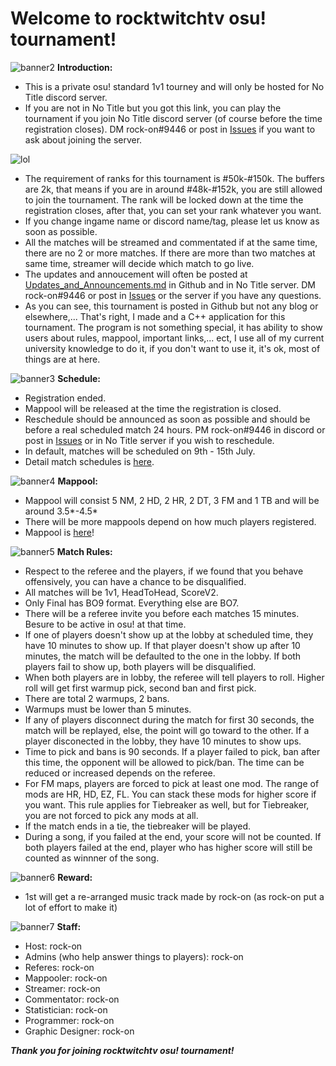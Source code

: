 # Welcome to rocktwitchtv osu! tournament!

![banner2](https://user-images.githubusercontent.com/36922874/60381441-38718a80-9a7f-11e9-96df-9d766fac5beb.png)
**Introduction:**
- This is a private osu! standard 1v1 tourney and will only be hosted for No Title discord server.
- If you are not in No Title but you got this link, you can play the tournament if you join No Title discord server (of course before the time registration closes). DM rock-on#9446 or post in [Issues](https://github.com/fireser/rocktwitchtv-osu-tournament/issues) if you want to ask about joining the server.

![lol](https://user-images.githubusercontent.com/36922874/60385000-80f46c80-9aae-11e9-834a-4f795895e582.PNG)
- The requirement of ranks for this tournament is #50k-#150k. The buffers are 2k, that means if you are in around #48k-#152k, you are still allowed to join the tournament. The rank will be locked down at the time the registration closes, after that, you can set your rank whatever you want.
- If you change ingame name or discord name/tag, please let us know as soon as possible.
- All the matches will be streamed and commentated if at the same time, there are no 2 or more matches. If there are more than two matches at same time, streamer will decide which match to go live.
- The updates and annoucement will often be posted at [Updates_and_Announcements.md](https://github.com/fireser/rocktwitchtv-osu-tournament/blob/master/Updates_and_Announcements.md) in Github and in No Title server. DM rock-on#9446 or post in [Issues](https://github.com/fireser/rocktwitchtv-osu-tournament/issues) or the server if you have any questions.
- As you can see, this tournament is posted in Github but not any blog or elsewhere,... That's right, I made and a C++ application for this tournament. The program is not something special, it has ability to show users about rules, mappool, important links,... ect, I use all of my current university knowledge to do it, if you don't want to use it, it's ok, most of things are at here.

![banner3](https://user-images.githubusercontent.com/36922874/60381526-5f7c8c00-9a80-11e9-8bc0-2e815265e673.png)
**Schedule:**
- Registration ended.
- Mappool will be released at the time the registration is closed.
- Reschedule should be announced as soon as possible and should be before a real scheduled match 24 hours. PM rock-on#9446 in discord or post in [Issues](https://github.com/fireser/rocktwitchtv-osu-tournament/issues) or in No Title server if you wish to reschedule.
- In default, matches will be scheduled on 9th - 15th July.
- Detail match schedules is [here](https://challonge.com/ortt).

![banner4](https://user-images.githubusercontent.com/36922874/60381530-6e633e80-9a80-11e9-844c-56d56945e96b.png)
**Mappool:**
- Mappool will consist 5 NM, 2 HD, 2 HR, 2 DT, 3 FM and 1 TB and will be around 3.5*-4.5*
- There will be more mappools depend on how much players registered.
- Mappool is [here](https://docs.google.com/spreadsheets/d/1IqsZYKsojLxQJijOA-ERuLDBX20CvSLbc_HIaNfZrbk/edit?usp=sharing)!

![banner5](https://user-images.githubusercontent.com/36922874/60381573-22fd6000-9a81-11e9-9fe1-0ca9147646bd.png)
**Match Rules:**
- Respect to the referee and the players, if we found that you behave offensively, you can have a chance to be disqualified.
- All matches will be 1v1, HeadToHead, ScoreV2.
- Only Final has BO9 format. Everything else are BO7.
- There will be a referee invite you before each matches 15 minutes. Besure to be active in osu! at that time.
- If one of players doesn't show up at the lobby at scheduled time, they have 10 minutes to show up. If that player doesn't show up after 10 minutes, the match will be defaulted to the one in the lobby. If both players fail to show up, both players will be disqualified.
- When both players are in lobby, the referee will tell players to roll. Higher roll will get first warmup pick, second ban and first pick.
- There are total 2 warmups, 2 bans.
- Warmups must be lower than 5 minutes.
- If any of players disconnect during the match for first 30 seconds, the match will be replayed, else, the point will go toward to the  other. If a player disconected in the lobby, they have 10 minutes to show ups.
- Time to pick and bans is 90 seconds. If a player failed to pick, ban after this time, the opponent will be allowed to pick/ban. The time can be reduced or increased depends on the referee.
- For FM maps, players are forced to pick at least one mod. The range of mods are HR, HD, EZ, FL. You can stack these mods for    higher score if you want. This rule applies for Tiebreaker as well, but for Tiebreaker, you are not forced to pick any mods at all.
- If the match ends in a tie, the tiebreaker will be played.
- During a song, if you failed at the end, your score will not be counted. If both players failed at the end, player who has higher   score will still be counted as winnner of the song.

![banner6](https://user-images.githubusercontent.com/36922874/60381611-a3bc5c00-9a81-11e9-881a-aebd9a5e3ac5.png)
**Reward:**
- 1st will get a re-arranged music track made by rock-on (as rock-on put a lot of effort to make it)

![banner7](https://user-images.githubusercontent.com/36922874/60381616-ae76f100-9a81-11e9-8b2f-378317ee456c.png)
**Staff:**
- Host: rock-on
- Admins (who help answer things to players): rock-on
- Referes: rock-on
- Mappooler: rock-on
- Streamer: rock-on
- Commentator: rock-on
- Statistician: rock-on
- Programmer: rock-on
- Graphic Designer: rock-on

***Thank you for joining rocktwitchtv osu! tournament!***

